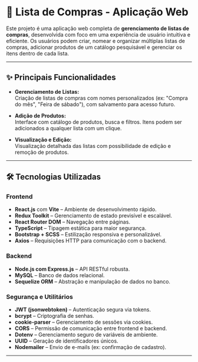 # 🛒 Lista de Compras - Aplicação Web

Este projeto é uma aplicação web completa de **gerenciamento de listas de compras**, desenvolvida com foco em uma experiência de usuário intuitiva e eficiente. Os usuários podem criar, nomear e organizar múltiplas listas de compras, adicionar produtos de um catálogo pesquisável e gerenciar os itens dentro de cada lista.

---

## ✨ Principais Funcionalidades

- **Gerenciamento de Listas:**  
  Criação de listas de compras com nomes personalizados (ex: "Compra do mês", "Feira de sábado"), com salvamento para acesso futuro.

- **Adição de Produtos:**  
  Interface com catálogo de produtos, busca e filtros. Itens podem ser adicionados a qualquer lista com um clique.

- **Visualização e Edição:**  
  Visualização detalhada das listas com possibilidade de edição e remoção de produtos.

---

## 🛠️ Tecnologias Utilizadas

### **Frontend**
- **React.js** com **Vite** – Ambiente de desenvolvimento rápido.
- **Redux Toolkit** – Gerenciamento de estado previsível e escalável.
- **React Router DOM** – Navegação entre páginas.
- **TypeScript** – Tipagem estática para maior segurança.
- **Bootstrap + SCSS** – Estilização responsiva e personalizável.
- **Axios** – Requisições HTTP para comunicação com o backend.

### **Backend**
- **Node.js com Express.js** – API RESTful robusta.
- **MySQL** – Banco de dados relacional.
- **Sequelize ORM** – Abstração e manipulação de dados no banco.

### **Segurança e Utilitários**
- **JWT (jsonwebtoken)** – Autenticação segura via tokens.
- **bcrypt** – Criptografia de senhas.
- **cookie-parser** – Gerenciamento de sessões via cookies.
- **CORS** – Permissão de comunicação entre frontend e backend.
- **Dotenv** – Gerenciamento seguro de variáveis de ambiente.
- **UUID** – Geração de identificadores únicos.
- **Nodemailer** – Envio de e-mails (ex: confirmação de cadastro).

---

